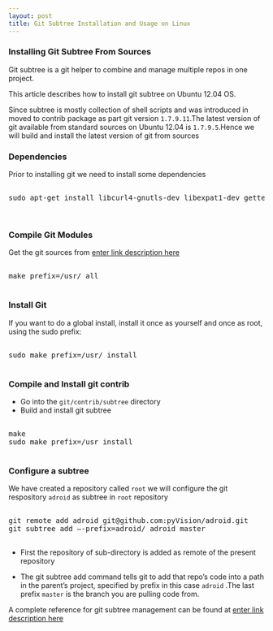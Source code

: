 ```yaml
---
layout: post
title: Git Subtree Installation and Usage on Linux
---
```



### Installing Git Subtree From Sources

Git subtree is a git helper to combine and manage multiple repos in one project.

This article describes how to install git subtree on Ubuntu 12.04 OS.

Since subtree is mostly collection of shell scripts  and was introduced in moved to contrib package as part git version `1.7.9.11`.The latest version of git available from standard sources on Ubuntu 12.04 is `1.7.9.5`.Hence we will build and install the latest version of git from sources

### Dependencies
Prior to installing git we need to install some dependencies

<pre class="brush:python">

sudo apt-get install libcurl4-gnutls-dev libexpat1-dev gettext libz-dev libssl-dev build-essential


</pre>

### Compile Git Modules

Get the git sources from [enter link description here](https://github.com/git/git)

<pre class="brush:python">

make prefix=/usr/ all

</pre>

### Install Git

If you want to do a global install, install it once as yourself and once as root, using the sudo prefix:
<pre class="brush:python">

sudo make prefix=/usr/ install

</pre>

### Compile and Install git contrib

- Go into the `git/contrib/subtree` directory
- Build and install git subtree 

<pre class="brush:python">

make
sudo make prefix=/usr install

</pre>

### Configure a subtree

We have created a repository called `root`
we will configure the git respository  `adroid` as subtree in `root` repository

<pre class="brush:python">

git remote add adroid git@github.com:pyVision/adroid.git
git subtree add —-prefix=adroid/ adroid master

</pre>

- First the repository of sub-directory is added as remote of the present repository 

- The git subtree add command tells git to add that repo’s code into a path in the parent’s project, specified by prefix in this case `adroid` .The last prefix `master` is the branch you are pulling code from.

 
A complete reference for git subtree management can be found at
[enter link description here](https://medium.com/@v/git-subtrees-a-tutorial-6ff568381844)


